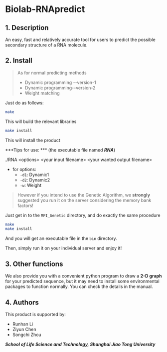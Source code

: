 # Biolab-RNApredict

## 1. Description

An easy, fast and  relatively accurate tool for users to predict the possible secondary structure of a RNA molecule.

## 2. Install

> As for normal predicting methods
>
> - Dynamic programming --version-1
> - Dynamic programming--version-2
> - Weight matching

Just do as follows:

```bash
make
```

This will build the relevant libraries

```bash
make install
```

This will install the product

***Tips for use: *** (the executable file named ***RNA***)

./RNA \<options\>  \<your input filename\>  \<your wanted output filename\>

- for options:
  - `-d1`: Dynamic1
  - `-d2`: Dynamic2
  - `-w`: Weight 

> However if you intend to use the Genetic Algorithm, we **strongly** suggested you run it on the server considering the memory bank factors!

Just get in to the `MPI_Genetic` directory, and do exactly the same procedure

```bash
make
make install
```

And you will get an executable file in the `bin` directory.

Then, simply run it on your individual server and enjoy it!

## 3. Other functions

We also provide you with a convenient python program to draw a **2-D graph** for your predicted sequence, but it may need to install some environmental packages to function normally. You can check the details in the manual.

## 4. Authors

This product is supported by:

- Runhan Li
- Ziyun Chen
- Songchi Zhou

***School of Life Science and Technology, Shanghai Jiao Tong University***

